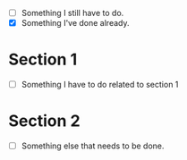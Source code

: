 - [ ] Something I still have to do.
- [x] Something I've done already.
# Section 1
- [ ] Something I have to do related to section 1
# Section 2
- [ ] Something else that needs to be done.
